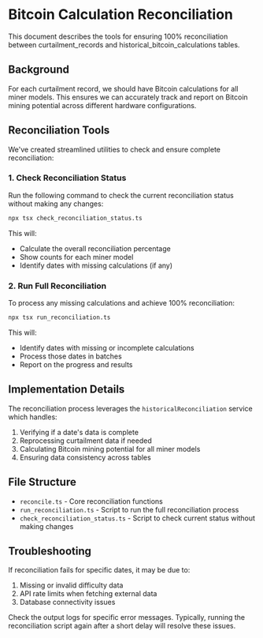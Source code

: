 # Bitcoin Calculation Reconciliation

This document describes the tools for ensuring 100% reconciliation between curtailment_records and historical_bitcoin_calculations tables.

## Background

For each curtailment record, we should have Bitcoin calculations for all miner models. This ensures we can accurately track and report on Bitcoin mining potential across different hardware configurations.

## Reconciliation Tools

We've created streamlined utilities to check and ensure complete reconciliation:

### 1. Check Reconciliation Status

Run the following command to check the current reconciliation status without making any changes:

```bash
npx tsx check_reconciliation_status.ts
```

This will:
- Calculate the overall reconciliation percentage
- Show counts for each miner model
- Identify dates with missing calculations (if any)

### 2. Run Full Reconciliation

To process any missing calculations and achieve 100% reconciliation:

```bash
npx tsx run_reconciliation.ts
```

This will:
- Identify dates with missing or incomplete calculations
- Process those dates in batches
- Report on the progress and results

## Implementation Details

The reconciliation process leverages the `historicalReconciliation` service which handles:

1. Verifying if a date's data is complete
2. Reprocessing curtailment data if needed
3. Calculating Bitcoin mining potential for all miner models
4. Ensuring data consistency across tables

## File Structure

- `reconcile.ts` - Core reconciliation functions
- `run_reconciliation.ts` - Script to run the full reconciliation process
- `check_reconciliation_status.ts` - Script to check current status without making changes

## Troubleshooting

If reconciliation fails for specific dates, it may be due to:

1. Missing or invalid difficulty data
2. API rate limits when fetching external data
3. Database connectivity issues

Check the output logs for specific error messages. Typically, running the reconciliation script again after a short delay will resolve these issues.